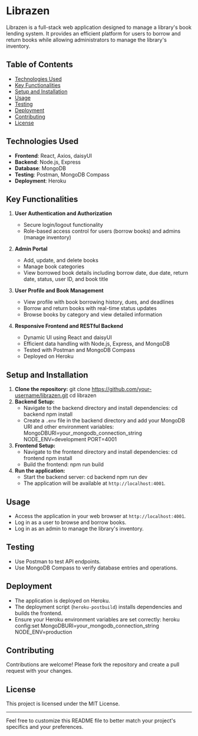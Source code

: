 # Librazen
Librazen is a full-stack web application designed to manage a library's book lending system. It provides an efficient platform for users to borrow and return books while allowing administrators to manage the library's inventory.

## Table of Contents

- [Technologies Used](#technologies-used)
- [Key Functionalities](#key-functionalities)
- [Setup and Installation](#setup-and-installation)
- [Usage](#usage)
- [Testing](#testing)
- [Deployment](#deployment)
- [Contributing](#contributing)
- [License](#license)

## Technologies Used

- **Frontend**: React, Axios, daisyUI
- **Backend**: Node.js, Express
- **Database**: MongoDB
- **Testing**: Postman, MongoDB Compass
- **Deployment**: Heroku

## Key Functionalities

1. **User Authentication and Authorization**
   - Secure login/logout functionality
   - Role-based access control for users (borrow books) and admins (manage inventory)
   
2. **Admin Portal**
   - Add, update, and delete books
   - Manage book categories
   - View borrowed book details including borrow date, due date, return date, status, user ID, and book title

3. **User Profile and Book Management**
   - View profile with book borrowing history, dues, and deadlines
   - Borrow and return books with real-time status updates
   - Browse books by category and view detailed information

4. **Responsive Frontend and RESTful Backend**
   - Dynamic UI using React and daisyUI
   - Efficient data handling with Node.js, Express, and MongoDB
   - Tested with Postman and MongoDB Compass
   - Deployed on Heroku

## Setup and Installation

1. **Clone the repository:**
   git clone https://github.com/your-username/librazen.git
   cd librazen
2. **Backend Setup:**
   - Navigate to the backend directory and install dependencies:
     cd backend
     npm install
   - Create a `.env` file in the backend directory and add your MongoDB URI and other environment variables:
     MongoDBURI=your_mongodb_connection_string
     NODE_ENV=development
     PORT=4001
3. **Frontend Setup:**
   - Navigate to the frontend directory and install dependencies:
     cd frontend
     npm install
   - Build the frontend:
     npm run build
4. **Run the application:**
   - Start the backend server:
     cd backend
     npm run dev
   - The application will be available at `http://localhost:4001`.

## Usage

- Access the application in your web browser at `http://localhost:4001`.
- Log in as a user to browse and borrow books.
- Log in as an admin to manage the library's inventory.

## Testing

- Use Postman to test API endpoints.
- Use MongoDB Compass to verify database entries and operations.

## Deployment

- The application is deployed on Heroku.
- The deployment script (`heroku-postbuild`) installs dependencies and builds the frontend.
- Ensure your Heroku environment variables are set correctly:
  heroku config:set MongoDBURI=your_mongodb_connection_string NODE_ENV=production

## Contributing

Contributions are welcome! Please fork the repository and create a pull request with your changes.

## License

This project is licensed under the MIT License.

---

Feel free to customize this README file to better match your project's specifics and your preferences.
